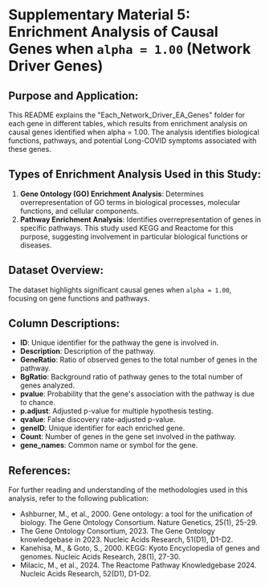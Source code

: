 # Supplementary Material 5: Enrichment Analysis of Causal Genes when `alpha = 1.00` (Network Driver Genes)

## Purpose and Application:

This README explains the "Each_Network_Driver_EA_Genes" folder for each gene in different tables, which results from enrichment analysis on causal genes identified when alpha = 1.00.
The analysis identifies biological functions, pathways, and potential Long-COVID symptoms associated with these genes.

## Types of Enrichment Analysis Used in this Study:

1. **Gene Ontology (GO) Enrichment Analysis**: Determines overrepresentation of GO terms in biological processes, molecular functions, and cellular components.
2. **Pathway Enrichment Analysis**: Identifies overrepresentation of genes in specific pathways. This study used KEGG and Reactome for this purpose, suggesting involvement in particular biological functions or diseases.

## Dataset Overview:

The dataset highlights significant causal genes when `alpha = 1.00`, focusing on gene functions and pathways.

## Column Descriptions:

- **ID**: Unique identifier for the pathway the gene is involved in.
- **Description**: Description of the pathway.
- **GeneRatio**: Ratio of observed genes to the total number of genes in the pathway.
- **BgRatio**: Background ratio of pathway genes to the total number of genes analyzed.
- **pvalue**: Probability that the gene's association with the pathway is due to chance.
- **p.adjust**: Adjusted p-value for multiple hypothesis testing.
- **qvalue**: False discovery rate-adjusted p-value.
- **geneID**: Unique identifier for each enriched gene.
- **Count**: Number of genes in the gene set involved in the pathway.
- **gene_names**: Common name or symbol for the gene.

## References:

For further reading and understanding of the methodologies used in this analysis, refer to the following publication:

- Ashburner, M., et al., 2000. Gene ontology: a tool for the unification of biology. The Gene Ontology Consortium. Nature Genetics, 25(1), 25-29.
- The Gene Ontology Consortium, 2023. The Gene Ontology knowledgebase in 2023. Nucleic Acids Research, 51(D1), D1-D2.
- Kanehisa, M., & Goto, S., 2000. KEGG: Kyoto Encyclopedia of genes and genomes. Nucleic Acids Research, 28(1), 27-30.
- Milacic, M., et al., 2024. The Reactome Pathway Knowledgebase 2024. Nucleic Acids Research, 52(D1), D1-D2.
